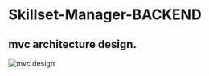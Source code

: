 # Skillset-Manager-BACKEND
## mvc architecture design.
![mvc design](https://drive.google.com/uc?export=view&id=1yzqVxGFUHlkssIbmfFGgr7BR8sx8c1LF)
